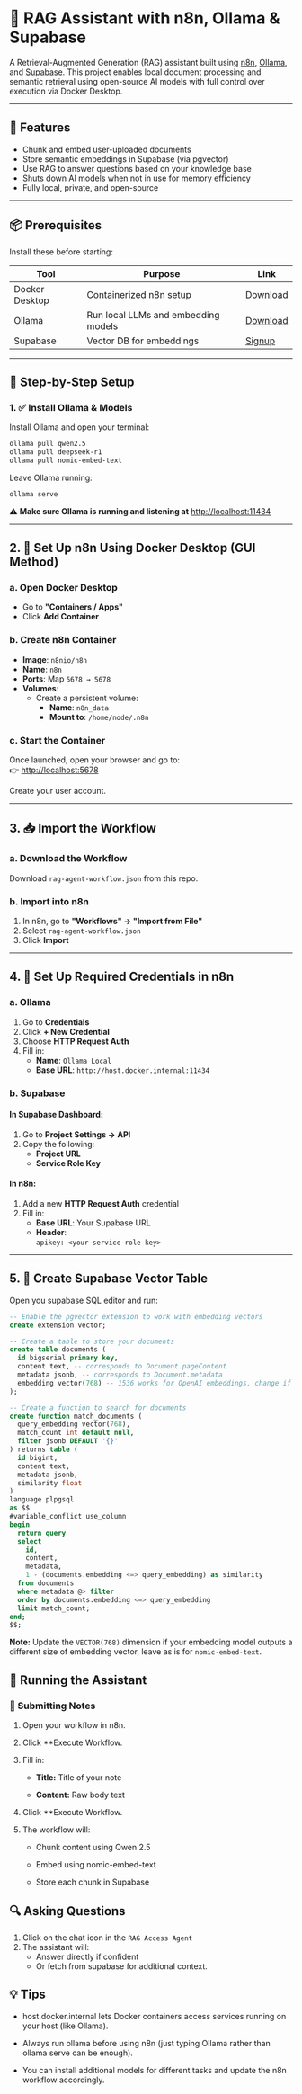 # 🤖 RAG Assistant with n8n, Ollama & Supabase

A Retrieval-Augmented Generation (RAG) assistant built using [n8n](https://n8n.io), [Ollama](https://ollama.ai), and [Supabase](https://supabase.com). This project enables local document processing and semantic retrieval using open-source AI models with full control over execution via Docker Desktop.

---

## 🧰 Features

- Chunk and embed user-uploaded documents
- Store semantic embeddings in Supabase (via pgvector)
- Use RAG to answer questions based on your knowledge base
- Shuts down AI models when not in use for memory efficiency
- Fully local, private, and open-source

---

## 📦 Prerequisites

Install these before starting:

| Tool            | Purpose                            | Link                                       |
|-----------------|------------------------------------|--------------------------------------------|
| Docker Desktop  | Containerized n8n setup            | [Download](https://www.docker.com/products/docker-desktop) |
| Ollama          | Run local LLMs and embedding models | [Download](https://ollama.ai/download)     |
| Supabase        | Vector DB for embeddings           | [Signup](https://supabase.com)             |

---

## 🧱 Step-by-Step Setup

### 1. ✅ Install Ollama & Models

Install Ollama and open your terminal:

```bash
ollama pull qwen2.5
ollama pull deepseek-r1
ollama pull nomic-embed-text
```

Leave Ollama running:

```bash
ollama serve
```
⚠️ **Make sure Ollama is running and listening at** [http://localhost:11434](http://localhost:11434)

---

## 2. 🐳 Set Up n8n Using Docker Desktop (GUI Method)

### a. Open Docker Desktop

- Go to **"Containers / Apps"**
- Click **Add Container**

### b. Create n8n Container

- **Image**: `n8nio/n8n`
- **Name**: `n8n`
- **Ports**: Map `5678 → 5678`
- **Volumes**:
  - Create a persistent volume:
    - **Name**: `n8n_data`
    - **Mount to**: `/home/node/.n8n`

### c. Start the Container

Once launched, open your browser and go to:  
👉 [http://localhost:5678](http://localhost:5678)

Create your user account.

---

## 3. 📥 Import the Workflow

### a. Download the Workflow

Download `rag-agent-workflow.json` from this repo.

### b. Import into n8n

1. In n8n, go to **"Workflows" → "Import from File"**
2. Select `rag-agent-workflow.json`
3. Click **Import**

---

## 4. 🔐 Set Up Required Credentials in n8n

### a. Ollama

1. Go to **Credentials**
2. Click **+ New Credential**
3. Choose **HTTP Request Auth**
4. Fill in:
   - **Name**: `Ollama Local`
   - **Base URL**: `http://host.docker.internal:11434`

### b. Supabase

#### In Supabase Dashboard:

1. Go to **Project Settings → API**
2. Copy the following:
   - **Project URL**
   - **Service Role Key**

#### In n8n:

1. Add a new **HTTP Request Auth** credential
2. Fill in:
   - **Base URL**: Your Supabase URL
   - **Header**:  
     `apikey: <your-service-role-key>`

---

## 5. 🧠 Create Supabase Vector Table

Open you supabase SQL editor and run:

```sql
-- Enable the pgvector extension to work with embedding vectors
create extension vector;

-- Create a table to store your documents
create table documents (
  id bigserial primary key,
  content text, -- corresponds to Document.pageContent
  metadata jsonb, -- corresponds to Document.metadata
  embedding vector(768) -- 1536 works for OpenAI embeddings, change if needed
);

-- Create a function to search for documents
create function match_documents (
  query_embedding vector(768),
  match_count int default null,
  filter jsonb DEFAULT '{}'
) returns table (
  id bigint,
  content text,
  metadata jsonb,
  similarity float
)
language plpgsql
as $$
#variable_conflict use_column
begin
  return query
  select
    id,
    content,
    metadata,
    1 - (documents.embedding <=> query_embedding) as similarity
  from documents
  where metadata @> filter
  order by documents.embedding <=> query_embedding
  limit match_count;
end;
$$;
```

**Note:** Update the `VECTOR(768)` dimension if your embedding model outputs a different size of embedding vector, leave as is for `nomic-embed-text`.

## 🧪 Running the Assistant

### 📝 Submitting Notes
1. Open your workflow in n8n.

2. Click **Execute Workflow.

3. Fill in:

    - **Title:** Title of your note

    - **Content:** Raw body text

4. Click **Execute Workflow.

5. The workflow will:

    - Chunk content using Qwen 2.5

    - Embed using nomic-embed-text

    - Store each chunk in Supabase

## 🔍 Asking Questions
1. Click on the chat icon in the `RAG Access Agent`
2. The assistant will:
     - Answer directly if confident
     - Or fetch from supabase for additional context.

## 💡 Tips

  - host.docker.internal lets Docker containers access services running on your host (like Ollama).

  - Always run ollama before using n8n (just typing Ollama rather than ollama serve can be enough).

  - You can install additional models for different tasks and update the n8n workflow accordingly.
